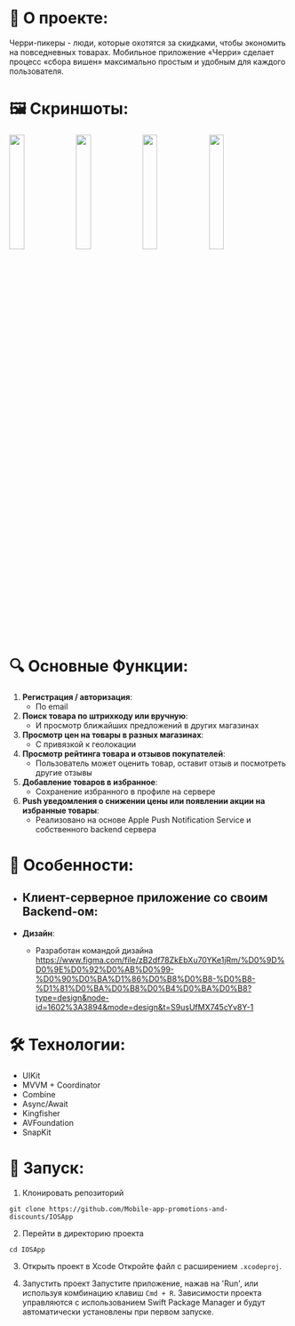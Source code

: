 # 🍒 **О проекте**:  
Черри-пикеры - люди, которые охотятся за скидками, чтобы экономить на повседневных товарах.
Мобильное приложение «Черри» сделает процесс «сбора вишен» максимально простым и удобным для каждого пользователя.

# 🖼️ **Скриншоты**:
<p float="left">
  <img src="https://github.com/Mobile-app-promotions-and-discounts/IOSApp/assets/91372236/e3daaf14-eb2f-42f0-892b-faeadcf68dac" width="23%" />
  <img src="https://github.com/Mobile-app-promotions-and-discounts/IOSApp/assets/91372236/79521cee-45a2-44f5-ad5b-ee1d746e8a70" width="23%" />
  <img src="https://github.com/Mobile-app-promotions-and-discounts/IOSApp/assets/61228372/bc27c691-0598-4458-bb1b-5673232960a5" width="23%" /> 
  <img src="https://github.com/Mobile-app-promotions-and-discounts/IOSApp/assets/61228372/9af9ee7e-cc7f-4ab1-8820-119dff833ca1" width="23%" /> 
</p>

# 🔍 **Основные Функции**:

1. **Регистрация / авторизация**:
   - По email 
2. **Поиск товара по штрихкоду или вручную**:   
   - И просмотр ближайших предложений в других магазинах
3. **Просмотр цен на товары в разных магазинах**:   
   - С привязкой к геолокации
4. **Просмотр рейтинга товара и отзывов покупателей**:   
   - Пользователь может оценить товар, оставит отзыв и посмотреть другие отзывы
5. **Добавление товаров в избранное**:
   - Сохранение избранного в профиле на сервере 
6. **Push уведомления о снижении цены или появлении акции на избранные товары**:   
   - Реализовано на основе Apple Push Notification Service и собственного backend сервера
      
# 🌟 **Особенности**:

- **Клиент-серверное приложение со своим Backend-ом**:   
   - 

- **Дизайн**:   
   - Разработан командой дизайна https://www.figma.com/file/zB2df78ZkEbXu70YKe1jRm/%D0%9D%D0%9E%D0%92%D0%AB%D0%99-%D0%90%D0%BA%D1%86%D0%B8%D0%B8-%D0%B8-%D1%81%D0%BA%D0%B8%D0%B4%D0%BA%D0%B8?type=design&node-id=1602%3A3894&mode=design&t=S9usUfMX745cYv8Y-1 

# 🛠 **Технологии**:

- UIKit
- MVVM + Coordinator
- Combine
- Async/Await
- Kingfisher
- AVFoundation
- SnapKit

# 🚀 **Запуск**:

1. Клонировать репозиторий
```
git clone https://github.com/Mobile-app-promotions-and-discounts/IOSApp

```

2. Перейти в директорию проекта
```
cd IOSApp

```

3. Открыть проект в Xcode
Откройте файл с расширением `.xcodeproj`.

4. Запустить проект
Запустите приложение, нажав на 'Run', или используя комбинацию клавиш `Cmd + R`. Зависимости проекта управляются с использованием Swift Package Manager и будут автоматически установлены при первом запуске.
